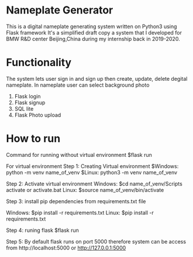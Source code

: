 # Nameplate Generator
This is a digital nameplate generating system written on Python3 using Flask framework
It's a simplified draft copy a system that I developed for BMW R&D center Beijing,China during my internship back in 2019-2020.

# Functionality
The system lets user sign in and sign up then create, update, delete degital nameplate. 
In nameplate user can select background photo

1. Flask login
2. Flask signup
3. SQL lite
4. Flask Photo upload



# How to run
Command for running without virtual environment
$flask run

For virtual environment
Step 1: Creating Virtual environment 
$Windows: python -m venv name_of_venv 
$Linux: python3 -m venv name_of_venv

Step 2: Activate virtual environment 
Windows: $cd name_of_venv/Scripts activate or activate.bat 
Linux: $source name_of_venv/bin/activate

Step 3: install pip dependencies from requirements.txt file

Windows: $pip install -r requirements.txt 
Linux: $pip install -r requirements.txt

Step 4: runing flask $flask run

Step 5: By default flask runs on port 5000 therefore system can be access from http://localhost:5000 or http://127.0.0.1:5000
